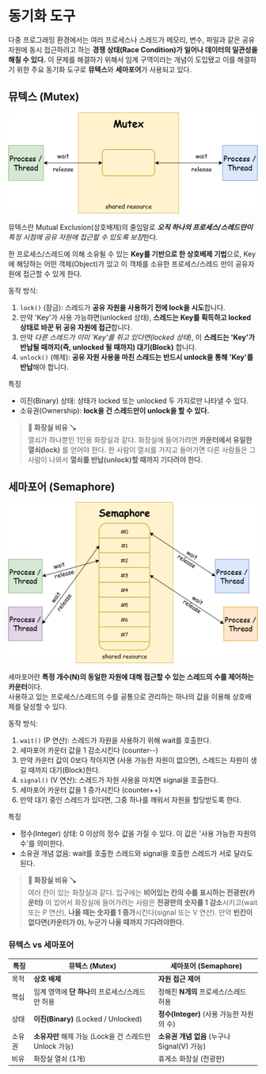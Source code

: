 # 동기화 도구
다중 프로그래밍 환경에서는 여러 프로세스나 스레드가 메모리, 변수, 파일과 같은 공유 자원에 동시 접근하려고 하는 **경쟁 상태(Race Condition)가 일어나 데이터의 일관성을 해칠 수 있다.** 이 문제를 해결하기 위해서 임계 구역이라는 개념이 도입됐고 이를 해결하기 위한 주요 동기화 도구로 **뮤텍스**와 **세마포어**가 사용되고 있다.

## 뮤텍스 (Mutex)

![mutex&semaphore_1.png](/document/images/mutex&semaphore_1.png)

뮤텍스란 Mutual Exclusion(상호배제)의 줄임말로 ***오직 하나의 프로세스/스레드만이** 특정 시점에 공유 자원에 접근할 수 있도록 보장*한다.

한 프로세스/스레드에 의해 소유될 수 있는 **Key를 기반으로 한 상호배제 기법**으로, Key에 해당하는 어떤 객체(Object)가 있고 이 객체를 소유한 프로세스/스레드 만이 공유자원에 접근할 수 있게 한다.

동작 방식:

 1. `lock()` (잠금): 스레드가 **공유 자원을 사용하기 전에 lock을 시도**합니다.
 2. 만약 'Key'가 사용 가능하면(unlocked 상태), **스레드는 Key를 획득하고 locked 상태로 바꾼 뒤 공유 자원에 접근**합니다.
 3. 만약 *다른 스레드가 이미 'Key'를 쥐고 있다면(locked 상태)*, 이 **스레드는 'Key'가 반납될 때까지(즉, unlocked 될 때까지) 대기(Block)** 합니다.
 4. `unlock()` (해제): **공유 자원 사용을 마친 스레드는 반드시 unlock을 통해 'Key'를 반납**해야 합니다.

특징
 - 이진(Binary) 상태: 상태가 locked 또는 unlocked 두 가지로만 나타낼 수 있다.
 - 소유권(Ownership): **lock을 건 스레드만이 unlock을 할 수 있다.**

> **🚽 화장실 비유 🪠**  
> 열쇠가 하나뿐인 1인용 화장실과 같다. 화장실에 들어가려면 **카운터에서 유일한 열쇠(lock)** 를 얻어야 한다.
> 한 사람이 열쇠를 가지고 들어가면 다른 사람들은 그 사람이 나와서 **열쇠를 반납(unlock)할 때까지 기다려야 한다.**


## 세마포어 (Semaphore)

![mutex&semaphore_2.png](/document/images/mutex&semaphore_2.png)

세마포어란 **특정 개수(N)의 동일한 자원에 대해 접근할 수 있는 스레드의 수를 제어하는 카운터**이다.  
사용하고 있는 프로세스/스레드의 수를 공통으로 관리하는 하나의 값을 이용해 상호배제를 달성할 수 있다.

동작 방식:
 1. `wait()` (P 연산): 스레드가 자원을 사용하기 위해 wait를 호출한다.
 2. 세마포어 카운터 값을 1 감소시킨다 (counter--)
 3. 만약 카운터 값이 0보다 작아지면 (사용 가능한 자원이 없으면), 스레드는 자원이 생길 때까지 대기(Block)한다.
 4. `signal()` (V 연산): 스레드가 자원 사용을 마치면 signal을 호출한다.
 5. 세마포어 카운터 값을 1 증가시킨다 (counter++)
 6. 만약 대기 중인 스레드가 있다면, 그중 하나를 깨워서 자원을 할당받도록 한다.

특징
 - 정수(Integer) 상태: 0 이상의 정수 값을 가질 수 있다. 이 값은 '사용 가능한 자원의 수'를 의미한다.
 - 소유권 개념 없음: wait를 호출한 스레드와 signal을 호출한 스레드가 서로 달라도 된다.
 
> **🚽 화장실 비유 🪠**  
> 여러 칸이 있는 화장실과 같다. 입구에는 **비어있는 칸의 수를 표시하는 전광판(카운터)** 이 있어서 화장실에 들어가려는 사람은 **전광판의 숫자를 1 감소**시키고(wait 또는 P 연산), **나올 때는 숫자를 1 증가**시킨다(signal 또는 V 연산). 만약 **빈칸이 없다면(카운터가 0), 누군가 나올 때까지 기다려야한다.**

### 뮤텍스 vs 세마포어
| 특징 | 뮤텍스 (Mutex)                             | 세마포어 (Semaphore)                 |
|---|-----------------------------------------|----------------------------------|
| 목적 | **상호 배제**                               | **자원 접근 제어**                     |
| 핵심| 임계 영역에 **단 하나**의 프로세스/스레드만 허용           | 정해진 **N개의** 프로세스/스레드 허용          |
| 상태 | 	**이진(Binary)** (Locked / Unlocked)     | **정수(Integer)** (사용 가능한 자원의 수)   |
| 소유권 | **소유자만** 해제 가능 (Lock을 건 스레드만 Unlock 가능) | **소유권 개념 없음** (누구나 Signal(V) 가능) |
| 비유 | 화장실 열쇠 (1개)                             | 휴게소 화장실 (전광판)                    |
